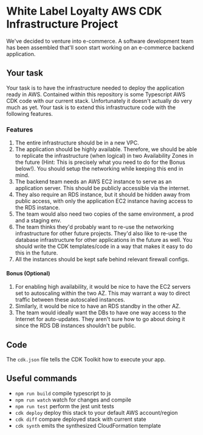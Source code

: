 # White Label Loyalty AWS CDK Infrastructure Project

We've decided to venture into e-commerce. A software development team has been assembled that'll
soon start working on an e-commerce backend application. 

## Your task
Your task is to have the infrastructure needed to deploy the application ready in AWS. Contained within this repository is some Typescript AWS CDK code with our current stack. Unfortunately it doesn't actually do very much as yet. Your task is to extend this infrastructure code with the following features.

### Features
1. The entire infrastructure should be in a new VPC.
2. The application should be highly available. Therefore, we should be able to replicate the infrastructure (when logical) in two Availability Zones in the future (Hint: This is precisely what you need to do for the Bonus below!). You should setup the networking while keeping this end in mind.
3. The backend team needs an AWS EC2 instance to serve as an application server. This should be publicly accessible via the internet.
4. They also require an RDS instance, but it should be hidden away from public access, with only the application EC2 instance having access to the RDS instance.
5. The team would also need two copies of the same environment, a prod and a staging env.
6. The team thinks they'd probably want to re-use the networking infrastructure for other future projects. They'd also like to re-use the database infrastructure for other applications in the future as well. You should write the CDK templates/code in a way that makes it easy to do this in the future.
7. All the instances should be kept safe behind relevant firewall configs.

#### Bonus (Optional)
1. For enabling high availability, it would be nice to have the EC2 servers set to autoscaling within the two AZ. This may warrant a way to direct traffic between these autoscaled instances.
2. Similarly, it would be nice to have an RDS standby in the other AZ.
3. The team would ideally want the DBs to have one way access to the Internet for auto-updates. They aren't sure how to go about doing it since the RDS DB instances shouldn't be public.

## Code

The `cdk.json` file tells the CDK Toolkit how to execute your app.

## Useful commands

 * `npm run build`   compile typescript to js
 * `npm run watch`   watch for changes and compile
 * `npm run test`    perform the jest unit tests
 * `cdk deploy`      deploy this stack to your default AWS account/region
 * `cdk diff`        compare deployed stack with current state
 * `cdk synth`       emits the synthesized CloudFormation template
